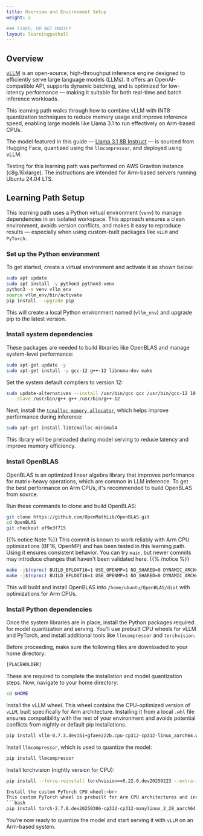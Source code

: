 ```yaml
---
title: Overview and Environment Setup
weight: 2

### FIXED, DO NOT MODIFY
layout: learningpathall
---
```


## Overview

[vLLM](https://github.com/vllm-project/vllm) is an open-source, high-throughput inference engine designed to  efficiently serve large language models (LLMs). It offers an OpenAI-compatible API, supports dynamic batching, and is optimized for low-latency performance — making it suitable for both real-time and batch inference workloads.

This learning path walks through how to combine vLLM with INT8 quantization techniques to reduce memory usage and improve inference speed, enabling large models like Llama 3.1 to run effectively on Arm-based CPUs. 

The model featured in this guide — [Llama 3.1 8B Instruct](https://huggingface.co/meta-llama/Llama-3.1-8B-Instruct) — is sourced from Hugging Face, quantized using the `llmcompressor`, and deployed using vLLM. 

Testing for this learning path was performed on AWS Graviton instance (c8g.16xlarge). The instructions are intended for Arm-based servers running Ubuntu 24.04 LTS.


## Learning Path Setup

This learning path uses a Python virtual environment (`venv`) to manage dependencies in an isolated workspace. This approach ensures a clean environment, avoids version conflicts, and makes it easy to reproduce results — especially when using custom-built packages like `vLLM` and `PyTorch`.

### Set up the Python environment

To get started, create a virtual environment and activate it as shown below:

```bash
sudo apt update
sudo apt install -y python3 python3-venv
python3 -m venv vllm_env
source vllm_env/bin/activate
pip install --upgrade pip 
```
This will create a local Python environment named (`vllm_env`) and upgrade pip to the latest version.

### Install system dependencies

These packages are needed to build libraries like OpenBLAS and manage system-level performance:

```bash
sudo apt-get update -y
sudo apt-get install -y gcc-12 g++-12 libnuma-dev make
```
Set the system default compilers to version 12:

```bash
sudo update-alternatives --install /usr/bin/gcc gcc /usr/bin/gcc-12 10 \
  --slave /usr/bin/g++ g++ /usr/bin/g++-12
```
Next, install the  [`tcmalloc memory allocator`](https://docs.vllm.ai/en/latest/getting_started/installation/cpu.html?device=arm), which helps improve performance during inference:

```bash
sudo apt-get install libtcmalloc-minimal4
```
This library will be preloaded during model serving to reduce latency and improve memory efficiency.

### Install OpenBLAS

OpenBLAS is an optimized linear algebra library that improves performance for matrix-heavy operations, which are common in LLM inference. To get the best performance on Arm CPUs, it's recommended to build OpenBLAS from source.

Run these commands to clone and build OpenBLAS:
```bash
git clone https://github.com/OpenMathLib/OpenBLAS.git
cd OpenBLAS
git checkout ef9e3f715
```
{{% notice Note %}}
This commit is known to work reliably with Arm CPU optimizations (BF16, OpenMP) and has been tested in this learning path. Using it ensures consistent behavior. You can try `main`, but newer commits may introduce changes that haven't been validated here.
{{% /notice %}}

```bash
make -j$(nproc) BUILD_BFLOAT16=1 USE_OPENMP=1 NO_SHARED=0 DYNAMIC_ARCH=1 TARGET=ARMV8 CFLAGS=-O3
make -j$(nproc) BUILD_BFLOAT16=1 USE_OPENMP=1 NO_SHARED=0 DYNAMIC_ARCH=1 TARGET=ARMV8 CFLAGS=-O3 PREFIX=/home/ubuntu/OpenBLAS/dist install
```
This will build and install OpenBLAS into `/home/ubuntu/OpenBLAS/dist` with optimizations for Arm CPUs.

### Install Python dependencies

Once the system libraries are in place, install the Python packages required for model quantization and serving. You’ll use prebuilt CPU wheels for vLLM and PyTorch, and install additional tools like `llmcompressor` and `torchvision`.

Before proceeding, make sure the following files are downloaded to your home directory:
```bash
[PLACEHOLDER]
```
These are required to complete the installation and model quantization steps.
Now, navigate to your home directory:
```bash
cd $HOME
```

Install the vLLM wheel. This wheel contains the  CPU-optimized version of `vLLM`, built specifically for Arm architecture. Installing it from a local `.whl` file ensures compatibility with the rest of your environment and avoids potential conflicts from nightly or default pip installations.

```bash
pip install vllm-0.7.3.dev151+gfaee222b.cpu-cp312-cp312-linux_aarch64.whl --force-reinstall
```
Install `llmcompressor`, which is used to quantize the model:
```bash
pip install llmcompressor
```
Install torchvision (nightly version for CPU):
```bash
pip install --force-reinstall torchvision==0.22.0.dev20250223 --extra-index-url https://download.pytorch.org/whl/nightly/cpu```

Install the custom PyTorch CPU wheel:<br>
This custom PyTorch wheel is prebuilt for Arm CPU architectures and includes the necessary optimizations for running inference. Installing it locally ensures compatibility with your environment and avoids conflicts with default pip packages.
```bash
pip install torch-2.7.0.dev20250306-cp312-cp312-manylinux_2_28_aarch64.whl --force-reinstall --no-deps
```

You’re now ready to quantize the model and start serving it with `vLLM` on an Arm-based system.
